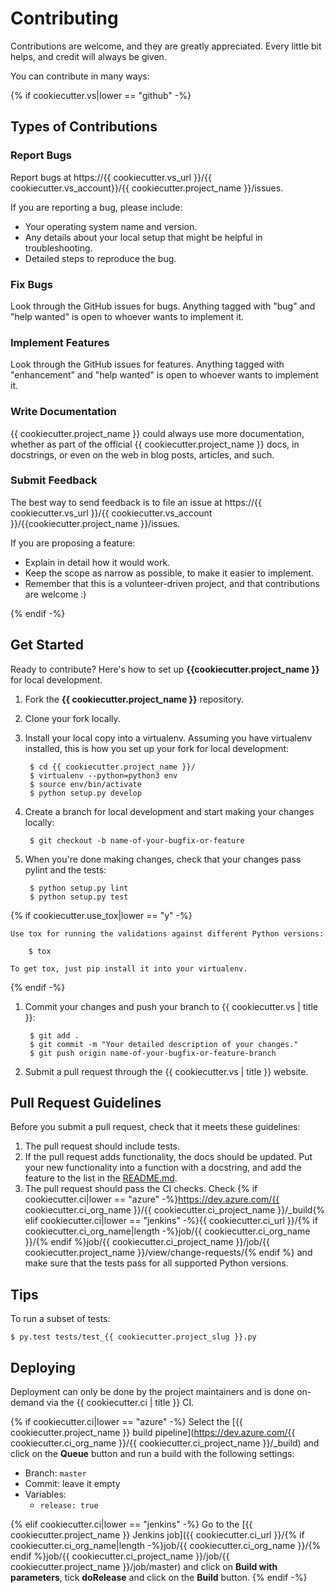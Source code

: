 # Contributing

Contributions are welcome, and they are greatly appreciated. Every
little bit helps, and credit will always be given.

You can contribute in many ways:

{% if cookiecutter.vs|lower == "github" -%}
## Types of Contributions

### Report Bugs

Report bugs at https://{{ cookiecutter.vs_url }}/{{ cookiecutter.vs_account}}/{{ cookiecutter.project_name }}/issues.

If you are reporting a bug, please include:

* Your operating system name and version.
* Any details about your local setup that might be helpful in troubleshooting.
* Detailed steps to reproduce the bug.

### Fix Bugs

Look through the GitHub issues for bugs. Anything tagged with "bug" and
"help wanted" is open to whoever wants to implement it.

### Implement Features

Look through the GitHub issues for features. Anything tagged with
"enhancement" and "help wanted" is open to whoever wants to implement
it.

### Write Documentation

{{ cookiecutter.project_name }} could always use more documentation,
whether as part of the official {{ cookiecutter.project_name }} docs,
in docstrings, or even on the web in blog posts, articles, and such.

### Submit Feedback

The best way to send feedback is to file an issue at
https://{{ cookiecutter.vs_url }}/{{ cookiecutter.vs_account }}/{{cookiecutter.project_name }}/issues.

If you are proposing a feature:

* Explain in detail how it would work.
* Keep the scope as narrow as possible, to make it easier to implement.
* Remember that this is a volunteer-driven project, and that contributions are welcome :)

{% endif -%}
## Get Started

Ready to contribute? Here's how to set up **{{cookiecutter.project_name }}** for local development.

1. Fork the **{{ cookiecutter.project_name }}** repository.

1. Clone your fork locally.

1. Install your local copy into a virtualenv. Assuming you have virtualenv installed,
   this is how you set up your fork for local development:

        $ cd {{ cookiecutter.project_name }}/
        $ virtualenv --python=python3 env
        $ source env/bin/activate
        $ python setup.py develop

1. Create a branch for local development and start making your changes locally:

        $ git checkout -b name-of-your-bugfix-or-feature

1. When you're done making changes, check that your changes pass pylint and the tests:

        $ python setup.py lint
        $ python setup.py test

{% if cookiecutter.use_tox|lower == "y" -%}

    Use tox for running the validations against different Python versions:

        $ tox

    To get tox, just pip install it into your virtualenv.
{% endif -%}

1. Commit your changes and push your branch to {{ cookiecutter.vs | title }}:

        $ git add .
        $ git commit -m "Your detailed description of your changes."
        $ git push origin name-of-your-bugfix-or-feature-branch

1. Submit a pull request through the {{ cookiecutter.vs | title }} website.

## Pull Request Guidelines

Before you submit a pull request, check that it meets these guidelines:

1. The pull request should include tests.
1. If the pull request adds functionality, the docs should be updated.
   Put your new functionality into a function with a docstring, and add the feature to the list in the [README.md](README.md).
1. The pull request should pass the CI checks. Check {% if cookiecutter.ci|lower == "azure" -%}https://dev.azure.com/{{ cookiecutter.ci_org_name }}/{{ cookiecutter.ci_project_name }}/_build{% elif cookiecutter.ci|lower == "jenkins" -%}{{ cookiecutter.ci_url }}/{% if cookiecutter.ci_org_name|length -%}job/{{ cookiecutter.ci_org_name }}/{% endif %}job/{{ cookiecutter.ci_project_name }}/job/{{ cookiecutter.project_name }}/view/change-requests/{% endif %} and make sure that the tests pass for all supported Python versions.

## Tips

To run a subset of tests:

    $ py.test tests/test_{{ cookiecutter.project_slug }}.py

## Deploying

Deployment can only be done by the project maintainers and is done on-demand via the {{ cookiecutter.ci | title }} CI.

{% if cookiecutter.ci|lower == "azure" -%}
Select the [{{ cookiecutter.project_name }} build pipeline](https://dev.azure.com/{{ cookiecutter.ci_org_name }}/{{ cookiecutter.ci_project_name }}/_build) and click
on the **Queue** button and run a build with the following settings:

* Branch: `master`
* Commit: leave it empty
* Variables:
  * `release: true`

{% elif cookiecutter.ci|lower == "jenkins" -%}
Go to the [{{ cookiecutter.project_name }} Jenkins job]({{ cookiecutter.ci_url }}/{% if cookiecutter.ci_org_name|length -%}job/{{ cookiecutter.ci_org_name }}/{% endif %}job/{{ cookiecutter.ci_project_name }}/job/{{ cookiecutter.project_name }}/job/master)
and click on **Build with parameters**, tick **doRelease** and click on the **Build** button.
{% endif -%}
